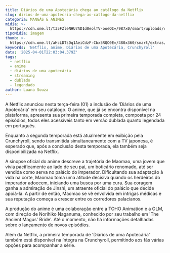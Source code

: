 ```yaml
---
title: Diários de uma Apotecária chega ao catálogo da Netflix
slug: dirios-de-uma-apotecria-chega-ao-catlogo-da-netflix
categoria: MANGÁS E ANIMES
midia: >-
  https://cdn.ome.lt/t35FZleNHU7AD1d0eolTV-ooeQI=/987x0/smart/uploads/conteudo/fotos/Design_sem_nome_-_2025-04-01T183757.496.png
tipoMidia: imagem
thumb: >-
  https://cdn.ome.lt/aHcLDTsDq1AeiCdzF-Cbx5RQO0E=/480x360/smart/extras/conteudos/Design_sem_nome_-_2025-04-01T183757.496.png
keywords: 'Netflix, anime, Diários de uma Apotecária, Crunchyroll'
data: '2025-04-01T22:03:04.379Z'
tags:
  - netflix
  - anime
  - diários de uma apotecária
  - streaming
  - dublado
  - legendado
author: Luana Souza
---
```


A Netflix anunciou nesta terça-feira (01) a inclusão de 'Diários de uma Apotecária' em seu catálogo. O anime, que já se encontra disponível na plataforma, apresenta sua primeira temporada completa, composta por 24 episódios, todos eles acessíveis tanto em versão dublada quanto legendada em português.

Enquanto a segunda temporada está atualmente em exibição pela Crunchyroll, sendo transmitida simultaneamente com a TV japonesa, é esperado que, após a conclusão desta temporada, ela também seja disponibilizada na Netflix.

A sinopse oficial do anime descreve a trajetória de Maomao, uma jovem que vivia pacificamente ao lado de seu pai, um boticário renomado, até ser vendida como serva no palácio do imperador. Dificultando sua adaptação à vida na corte, Maomao toma uma atitude decisiva quando os herdeiros do imperador adoecem, iniciando uma busca por uma cura. Sua coragem ganha a admiração de Jinshi, um atraente oficial do palácio que decide apoiá-la. A partir de então, Maomao se vê envolvida em intrigas médicas e sua reputação começa a crescer entre os corredores palacianos.

A produção do anime é uma colaboração entre a TOHO Animation e a OLM, com direção de Norihiko Naganuma, conhecido por seu trabalho em 'The Ancient Magus' Bride'. Até o momento, não há informações detalhadas sobre o lançamento de novos episódios.

Além da Netflix, a primeira temporada de 'Diários de uma Apotecária' também está disponível na íntegra na Crunchyroll, permitindo aos fãs várias opções para acompanhar a série.
